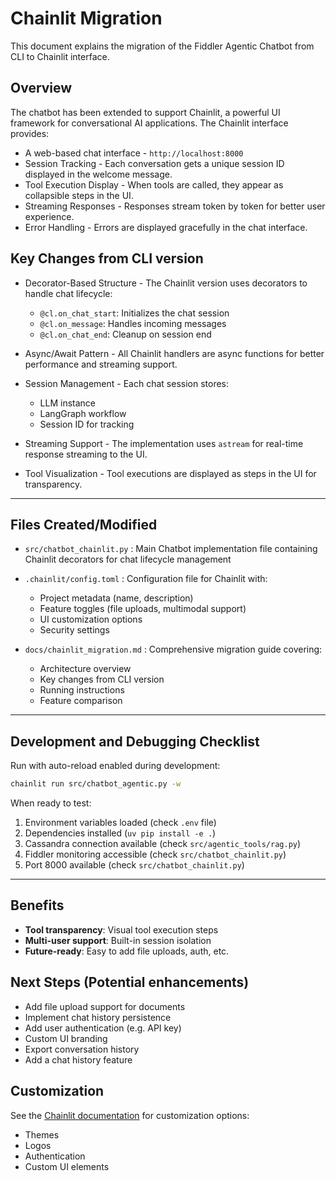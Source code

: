 # Chainlit Migration

This document explains the migration of the Fiddler Agentic Chatbot from CLI to Chainlit interface.

## Overview

The chatbot has been extended to support Chainlit, a powerful UI framework for conversational AI applications. The Chainlit interface provides:

- A web-based chat interface - `http://localhost:8000`
- Session Tracking - Each conversation gets a unique session ID displayed in the welcome message.
- Tool Execution Display - When tools are called, they appear as collapsible steps in the UI.
- Streaming Responses - Responses stream token by token for better user experience.
- Error Handling - Errors are displayed gracefully in the chat interface.

## Key Changes from CLI version

- Decorator-Based Structure - The Chainlit version uses decorators to handle chat lifecycle:
  - `@cl.on_chat_start`: Initializes the chat session
  - `@cl.on_message`: Handles incoming messages
  - `@cl.on_chat_end`: Cleanup on session end

- Async/Await Pattern - All Chainlit handlers are async functions for better performance and streaming support.

- Session Management - Each chat session stores:
  - LLM instance
  - LangGraph workflow
  - Session ID for tracking

- Streaming Support - The implementation uses `astream` for real-time response streaming to the UI.

- Tool Visualization - Tool executions are displayed as steps in the UI for transparency.

---

## Files Created/Modified

- `src/chatbot_chainlit.py` : Main Chatbot implementation file containing Chainlit decorators for chat lifecycle management

- `.chainlit/config.toml` : Configuration file for Chainlit with:
  - Project metadata (name, description)
  - Feature toggles (file uploads, multimodal support)
  - UI customization options
  - Security settings

- `docs/chainlit_migration.md` : Comprehensive migration guide covering:
  - Architecture overview
  - Key changes from CLI version
  - Running instructions
  - Feature comparison

---

## Development and Debugging Checklist

Run with auto-reload enabled during development:

```bash
chainlit run src/chatbot_agentic.py -w
```

When ready to test:

1. Environment variables loaded (check `.env` file)
2. Dependencies installed (`uv pip install -e .`)
3. Cassandra connection available (check `src/agentic_tools/rag.py`)
4. Fiddler monitoring accessible (check `src/chatbot_chainlit.py`)
5. Port 8000 available (check `src/chatbot_chainlit.py`)

---

## Benefits

- **Tool transparency**: Visual tool execution steps
- **Multi-user support**: Built-in session isolation
- **Future-ready**: Easy to add file uploads, auth, etc.

## Next Steps (Potential enhancements)

- Add file upload support for documents
- Implement chat history persistence
- Add user authentication (e.g. API key)
- Custom UI branding
- Export conversation history
- Add a chat history feature

## Customization

See the [Chainlit documentation](https://docs.chainlit.io) for customization options:

- Themes
- Logos
- Authentication
- Custom UI elements

